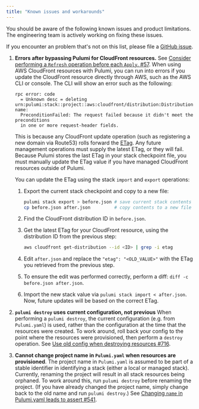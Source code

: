 ```yaml
---
title: "Known issues and workarounds"
---
```


You should be aware of the following known issues and product limitations. The engineering team is actively working on fixing these issues. 

If you encounter an problem that's not on this list, please file a [GitHub issue](https://github.com/pulumi/pulumi/issues/new). <!-- validate the link once public -->

1.  **Errors after bypassing Pulumi for CloudFront resources.** See [Consider performing a `Refresh` operation before each `Apply`. #57](https://github.com/pulumi/pulumi-terraform/issues/57). When using AWS CloudFront resources with Pulumi, you can run into errors if you update the CloudFront resource directly through AWS, such as the AWS CLI or console. The CLI will show an error such as the following:

    ```
    rpc error: code 
      = Unknown desc = deleting urn:pulumi:stack::project::aws:cloudfront/distribution:Distribution::cdn-name: 
      PreconditionFailed: The request failed because it didn't meet the preconditions 
      in one or more request-header fields.
    ```

    This is because any CloudFront update operation (such as registering a new domain via Route53) rolls forward the [ETag](https://en.wikipedia.org/wiki/HTTP_ETag). Any future management operations must supply the latest ETag, or they will fail. Because Pulumi stores the last ETag in your stack checkpoint file, you must manually update the ETag value if you have managed CloudFront resources outside of Pulumi.

    You can update the ETag using the stack `import` and `export` operations:

    1.  Export the current stack checkpoint and copy to a new file:

        ```bash
        pulumi stack export > before.json # save current stack contents
        cp before.json after.json         # copy contents to a new file
        ```

    1.  Find the CloudFront distribution ID in `before.json`. 

    1.  Get the latest ETag for your CloudFront resource, using the distribution ID from the previous step:

        ```bash
        aws cloudfront get-distribution --id <ID> | grep -i etag
        ```
   
    1.  Edit `after.json` and replace the `"etag": "<OLD_VALUE>"` with the ETag you retrieved from the previous step.

    1.  To ensure the edit was performed correctly, perform a diff: `diff -c before.json after.json`. 

    1.  Import the new stack value via `pulumi stack import < after.json`. Now, future updates will be based on the correct ETag.

1.  **`pulumi destroy` uses current configuration, not previous** When performing a `pulumi destroy`, the current configuration (e.g. from `Pulumi.yaml`) is used, rather than the configuration at the time that the resources were created. To work around, roll back your config to the point where the resources were provisioned, then perform a `destroy` operation. See [Use old config when destroying resources #716](https://github.com/pulumi/pulumi/issues/716).

1.  **Cannot change project name in `Pulumi.yaml` when resources are provisioned**. The project name in `Pulumi.yaml` is assumed to be part of a stable identifier in identifying a stack (either a local or managed stack). Currently, renaming the project will result in all stack resources being orphaned. To work around this, run `pulumi destroy` before renaming the project. (If you have already changed the project name, simply change back to the old name and run `pulumi destroy`.) See [Changing `name` in Pulumi.yaml leads to assert #541](https://github.com/pulumi/pulumi/issues/541).